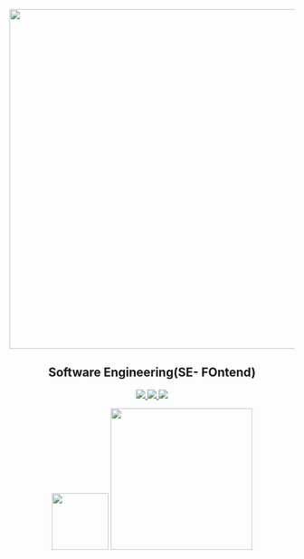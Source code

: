 <p align="center">
  <img src="[https://your-image-link.com/banner.png](https://sdmntprwestus2.oaiusercontent.com/files/00000000-cae4-61f8-bde6-dcf01d4398f5/raw?se=2025-07-16T14%3A05%3A44Z&sp=r&sv=2024-08-04&sr=b&scid=4fb1baf3-1305-5abd-9a5e-77dfa7e21657&skoid=c156db82-7a33-468f-9cdd-06af263ceec8&sktid=a48cca56-e6da-484e-a814-9c849652bcb3&skt=2025-07-16T11%3A08%3A30Z&ske=2025-07-17T11%3A08%3A30Z&sks=b&skv=2024-08-04&sig=hrnDFvO6qrWMKJRAuItQ8ssJj5OIYkzhz4KSQDEVqwM%3D)" width="600"/>
</p>

<h2 align="center">Software Engineering(SE- FOntend)</h2>
<p align="center">
  <a href="www.linkedin.com/in/tong-phuc-khiem-de180092">
    <img src="https://img.shields.io/badge/LinkedIn-blue?style=for-the-badge&logo=linkedin" />
  </a>
  <a href="mailto:khiemtong2004@gmail.com">
    <img src="https://img.shields.io/badge/Gmail-red?style=for-the-badge&logo=gmail" />
  </a>
  <a href="https://github.com/xbicat204">
    <img src="https://img.shields.io/badge/GitHub-black?style=for-the-badge&logo=github" />
  </a>
</p>
<p align="center">
  <img src="https://images.credly.com/images/70d71df5-f3dc-4380-9b9d-f22513a70417/CCNAITN__1_.png" width="100"/>
  <img src="https://s3.amazonaws.com/coursera_assets/meta_images/generated/CERTIFICATE_LANDING_PAGE/CERTIFICATE_LANDING_PAGE~UQJKBG67HQBB/CERTIFICATE_LANDING_PAGE~UQJKBG67HQBB.jpeg" width="250"/>
</p>

